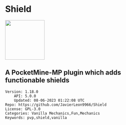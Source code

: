 # Shield
<img src="https://raw.githubusercontent.com/JavierLeon9966/Shield/d02905e18b4558204f2398add38beb79583e4448/icon.png" width="128" height="128" />

## A PocketMine-MP plugin which adds functionable shields
```properties
Version: 1.18.0
    API: 5.0.0
    Updated: 08-06-2023 01:22:08 UTC
Repo: https://github.com/JavierLeon9966/Shield
License: GPL-3.0
Categories: Vanilla Mechanics,Fun,Mechanics
Keywords: pvp,shield,vanilla
```